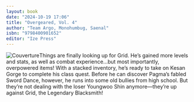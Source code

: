 ```yaml
---
layout: book
date: "2024-10-19 17:06"
title: "Overgeared, Vol. 4"
author: "Team Argo, Monohumbug, Saenal"
isbn: "9798400901652"
editor: "Ize Press"
---
```

![Couverture](/img/9798400901652.webp)Things are finally looking up for Grid. He’s gained more levels and stats, as well as combat experience…but most importantly, overpowered items! With a stacked inventory, he’s ready to take on Kesan Gorge to complete his class quest. Before he can discover Pagma’s fabled Sword Dance, however, he runs into some old bullies from high school. But they’re not dealing with the loser Youngwoo Shin anymore—they’re up against Grid, the Legendary Blacksmith!